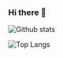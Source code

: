 ### Hi there 👋

![Github stats](https://github-readme-stats-sigma-five.vercel.app/api?username=rricamar&show_icons=true)

![Top Langs](https://github-readme-stats-sigma-five.vercel.app/api/top-langs/?username=rricamar&layout=compact)

<!--
**rricamar/rricamar** is a ✨ _special_ ✨ repository because its `README.md` (this file) appears on your GitHub profile.

Here are some ideas to get you started:

- 🔭 I’m currently working on ...
- 🌱 I’m currently learning ...
- 👯 I’m looking to collaborate on ...
- 🤔 I’m looking for help with ...
- 💬 Ask me about ...
- 📫 How to reach me: ...
- 😄 Pronouns: ...
- ⚡ Fun fact: ...
-->
